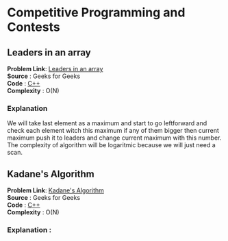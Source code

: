 # Competitive Programming and Contests

## Leaders in an array  
**Problem Link**: [Leaders in an array](https://practice.geeksforgeeks.org/problems/leaders-in-an-array/0)  
**Source**      : Geeks for Geeks  
**Code**        : [C++](LeadersInArray.cpp)  
**Complexity**  : O(N)

### Explanation
We will take last element as a maximum and start to go leftforward and check each element witch this maximum if any of them bigger then current maximum push it to leaders and change current maximum with this number. The complexity of algorithm will be logaritmic because we will just need a scan.


## Kadane's Algorithm   
**Problem Link**: [Kadane's Algorithm ](https://practice.geeksforgeeks.org/problems/kadanes-algorithm/0)    
**Source**      : Geeks for Geeks  
**Code**        : [C++](KadanesAlgorithm.cpp)    
**Complexity**  : O(N)
### Explanation :
